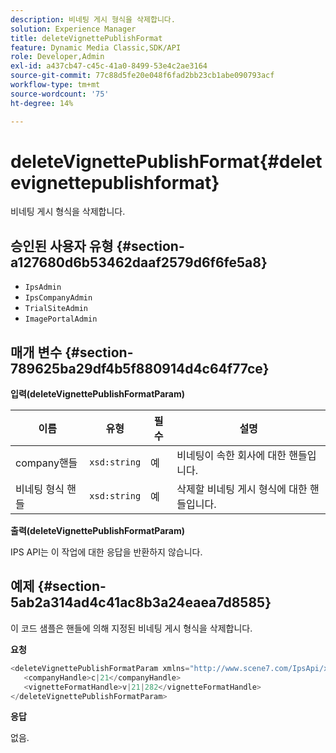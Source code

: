 ```yaml
---
description: 비네팅 게시 형식을 삭제합니다.
solution: Experience Manager
title: deleteVignettePublishFormat
feature: Dynamic Media Classic,SDK/API
role: Developer,Admin
exl-id: a437cb47-c45c-41a0-8499-53e4c2ae3164
source-git-commit: 77c88d5fe20e048f6fad2bb23cb1abe090793acf
workflow-type: tm+mt
source-wordcount: '75'
ht-degree: 14%

---
```


# deleteVignettePublishFormat{#deletevignettepublishformat}

비네팅 게시 형식을 삭제합니다.

## 승인된 사용자 유형 {#section-a127680d6b53462daaf2579d6f6fe5a8}

* `IpsAdmin`
* `IpsCompanyAdmin`
* `TrialSiteAdmin`
* `ImagePortalAdmin`

## 매개 변수 {#section-789625ba29df4b5f880914d4c64f77ce}

**입력(deleteVignettePublishFormatParam)**

| 이름 | 유형 | 필수 | 설명 |
|---|---|---|---|
| company핸들 | `xsd:string` | 예 | 비네팅이 속한 회사에 대한 핸들입니다. |
| 비네팅 형식 핸들 | `xsd:string` | 예 | 삭제할 비네팅 게시 형식에 대한 핸들입니다. |

**출력(deleteVignettePublishFormatParam)**

IPS API는 이 작업에 대한 응답을 반환하지 않습니다.

## 예제 {#section-5ab2a314ad4c41ac8b3a24eaea7d8585}

이 코드 샘플은 핸들에 의해 지정된 비네팅 게시 형식을 삭제합니다.

**요청**

```java
<deleteVignettePublishFormatParam xmlns="http://www.scene7.com/IpsApi/xsd/2008-01-15">
   <companyHandle>c|21</companyHandle>
   <vignetteFormatHandle>v|21|282</vignetteFormatHandle>
</deleteVignettePublishFormatParam>
```

**응답**

없음.
